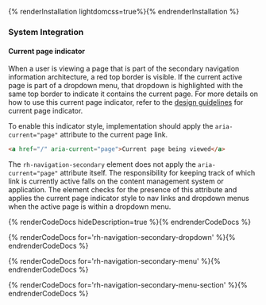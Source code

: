 {% renderInstallation lightdomcss=true%}{% endrenderInstallation %}

### System Integration

#### Current page indicator

When a user is viewing a page that is part of the secondary navigation information architecture, a red top border is visible. If the current active page is part of a dropdown menu, that dropdown is highlighted with the same top border to indicate it contains the current page. For more details on how to use this current page indicator, refer to the [design guidelines](../guidelines/#current-page-indicator) for current page indicator.

To enable this indicator style, implementation should apply the <code>aria-current="page"</code> attribute to the current page link.

```html
<a href="/" aria-current="page">Current page being viewed</a>
```

 The `rh-navigation-secondary` element does not apply the <code>aria-current="page"</code> attribute itself. The responsibility for keeping track of which link is currently active falls on the content management system or application.  The element checks for the presence of this attribute and applies the current page indicator style to nav links and dropdown menus when the active page is within a dropdown menu.


{% renderCodeDocs hideDescription=true %}{% endrenderCodeDocs %}

{% renderCodeDocs for='rh-navigation-secondary-dropdown' %}{% endrenderCodeDocs %}

{% renderCodeDocs for='rh-navigation-secondary-menu' %}{% endrenderCodeDocs %}

{% renderCodeDocs for='rh-navigation-secondary-menu-section' %}{% endrenderCodeDocs %}

